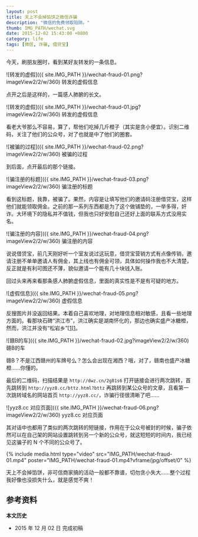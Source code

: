 ```yaml
---
layout: post
title: 天上不会掉馅饼之微信诈骗
description: "微信的免费领取陷阱。"
thumb: IMG_PATH/wechat.svg
date: 2015-12-02 15:43:00 +0800
category: life
tags: [微信, 诈骗, 借贷宝]
---
```


今天，刷朋友圈时，看到某好友转发的一条信息。

![转发的虚假]({{ site.IMG_PATH }}/wechat-fraud-01.png?imageView2/2/w/360)
转发的虚假信息

点开之后是这样的，一篇感人肺腑的长文。

![转发的虚假]({{ site.IMG_PATH }}/wechat-fraud-01.jpg?imageView2/2/w/360)
转发的虚假信息

看老大爷那么不容易，算了，帮他们吃掉几斤橙子（其实是贪小便宜）。识别二维码，关注了他们的公众号，对了也就是中了他们的圈套。

![被骗的过程]({{ site.IMG_PATH }}/wechat-fraud-02.png?imageView2/2/w/360)
被骗的过程

到后面，点开最后的那个链接。

![骗注册的标题]({{ site.IMG_PATH }}/wechat-fraud-03.png?imageView2/2/w/360)
骗注册的标题

看到这标题，我靠，被骗了。果然，内容是让填写他们的邀请码注册借贷宝，这样他们就能领取佣金。之前的那一系列东西都是为了这个做铺垫的，一举多得，奸诈。大环境下的隐私并不值钱，但我也只好安慰自己还好上面的联系方式没用实名。

![骗注册的内容]({{ site.IMG_PATH }}/wechat-fraud-04.png?imageView2/2/w/360)
骗注册的内容

说说借贷宝，前几天刚好听一个室友说过这玩意，借贷宝营销方式有点像传销，邀请注册不单单邀请人有佣金，其上线也有佣金可领，具体如何操作我也不大清楚，反正就是有利可图还不薄，貌似邀请一个能有几十块钱入账。

回过头来再来看那条感人肺腑虚假信息，里面的真实性是不是有可疑的地方。

![虚假信息]({{ site.IMG_PATH }}/wechat-fraud-05.png?imageView2/2/w/360)
虚假信息

反搜图片并没返回结果。本着自己喜欢地理，对地理信息相对敏感，且看一些地理方面的。看那块石碑“洪江市”，洪江确实是湖南怀化的，那边也确实盛产冰糖橙，然而，洪江并没有“松岩乡”[[1]][1]。

![赣B的车]({{ site.IMG_PATH }}/wechat-fraud-02.jpg?imageView2/2/w/360)
赣B的车

赣B？不是江西赣州的车牌号么？怎么会出现在湘西？哦，对了，赣南也盛产冰糖橙……你懂的。

最后的二维码，扫描结果是 `http://dwz.cn/2g81s6` 打开链接会进行两次跳转，首先跳转到 `http://yyz8.cc/bttz.html?bttz` 再跳转到某公众号的文章，且看第一次跳转域名的网站首页 `http://yyz8.cc/`，诈骗行径很清晰了吧……

![yyz8.cc 对应页面]({{ site.IMG_PATH }}/wechat-fraud-06.png?imageView2/2/w/360)
yyz8.cc 对应页面

其对话中也都用了类似的两次跳转的短链接，作用在于公众号被封的时候，骗子依然可以在自己架的网站设置跳转到另一个新的公众号，就这短短的时间内，我已经见这骗子的 N 个不同的公众号了。

{% include media.html type="video" src="IMG_PATH/wechat-fraud-01.mp4" poster="IMG_PATH/wechat-fraud-01.mp4?vframe/jpg/offset/0" %}

天上不会掉馅饼，非可信商家搞的活动一般都不靠谱，切勿贪小失大……整个过程我好像也没损失什么，就是感觉不爽！

## 参考资料

[1]:http://www.hjs.gov.cn/info/iList.jsp?cat_id=10249 "洪江市人民政府-洪江概况"

**本文历史**

* 2015 年 12 月 02 日 完成初稿
